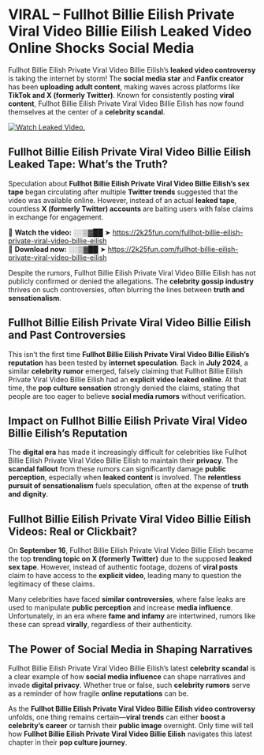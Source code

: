 # VIRAL – Fullhot Billie Eilish Private Viral Video Billie Eilish Leaked Video Online Shocks Social Media 

Fullhot Billie Eilish Private Viral Video Billie Eilish’s **leaked video controversy** is taking the internet by storm! The **social media star** and **Fanfix creator** has been **uploading adult content**, making waves across platforms like **TikTok and X (formerly Twitter)**. Known for consistently posting **viral content**, Fullhot Billie Eilish Private Viral Video Billie Eilish has now found themselves at the center of a **celebrity scandal**.  

[![Watch Leaked Video.](https://miro.medium.com/v2/resize:fit:828/format:webp/1*cilzJN44JGOrTw9NJCrNHA.gif "Watch Leaked Video")](https://2k25fun.com/fullhot-billie-eilish-private-viral-video-billie-eilish)

## **Fullhot Billie Eilish Private Viral Video Billie Eilish Leaked Tape: What’s the Truth?**  
Speculation about **Fullhot Billie Eilish Private Viral Video Billie Eilish’s sex tape** began circulating after multiple **Twitter trends** suggested that the video was available online. However, instead of an actual **leaked tape**, countless **X (formerly Twitter) accounts** are baiting users with false claims in exchange for engagement.  

🔹 **Watch the video:** ░░▒▓██ ➤ https://2k25fun.com/fullhot-billie-eilish-private-viral-video-billie-eilish  
🔹 **Download now:** ░░▒▓██ ➤ https://2k25fun.com/fullhot-billie-eilish-private-viral-video-billie-eilish  

Despite the rumors, Fullhot Billie Eilish Private Viral Video Billie Eilish has not publicly confirmed or denied the allegations. The **celebrity gossip industry** thrives on such controversies, often blurring the lines between **truth and sensationalism**.  

## **Fullhot Billie Eilish Private Viral Video Billie Eilish and Past Controversies**  
This isn’t the first time **Fullhot Billie Eilish Private Viral Video Billie Eilish’s reputation** has been tested by **internet speculation**. Back in **July 2024**, a similar **celebrity rumor** emerged, falsely claiming that Fullhot Billie Eilish Private Viral Video Billie Eilish had an **explicit video leaked online**. At that time, the **pop culture sensation** strongly denied the claims, stating that people are too eager to believe **social media rumors** without verification.  

## **Impact on Fullhot Billie Eilish Private Viral Video Billie Eilish’s Reputation**  
The **digital era** has made it increasingly difficult for celebrities like Fullhot Billie Eilish Private Viral Video Billie Eilish to maintain their **privacy**. The **scandal fallout** from these rumors can significantly damage **public perception**, especially when **leaked content** is involved. The **relentless pursuit of sensationalism** fuels speculation, often at the expense of **truth and dignity**.  

## **Fullhot Billie Eilish Private Viral Video Billie Eilish Videos: Real or Clickbait?**  
On **September 16**, Fullhot Billie Eilish Private Viral Video Billie Eilish became the top **trending topic on X (formerly Twitter)** due to the supposed **leaked sex tape**. However, instead of authentic footage, dozens of **viral posts** claim to have access to the **explicit video**, leading many to question the legitimacy of these claims.  

Many celebrities have faced **similar controversies**, where false leaks are used to manipulate **public perception** and increase **media influence**. Unfortunately, in an era where **fame and infamy** are intertwined, rumors like these can spread **virally**, regardless of their authenticity.  

## **The Power of Social Media in Shaping Narratives**  
Fullhot Billie Eilish Private Viral Video Billie Eilish’s latest **celebrity scandal** is a clear example of how **social media influence** can shape narratives and invade **digital privacy**. Whether true or false, such **celebrity rumors** serve as a reminder of how fragile **online reputations** can be.  

As the **Fullhot Billie Eilish Private Viral Video Billie Eilish video controversy** unfolds, one thing remains certain—**viral trends** can either **boost a celebrity’s career** or tarnish their **public image** overnight. Only time will tell how **Fullhot Billie Eilish Private Viral Video Billie Eilish** navigates this latest chapter in their **pop culture journey**. 